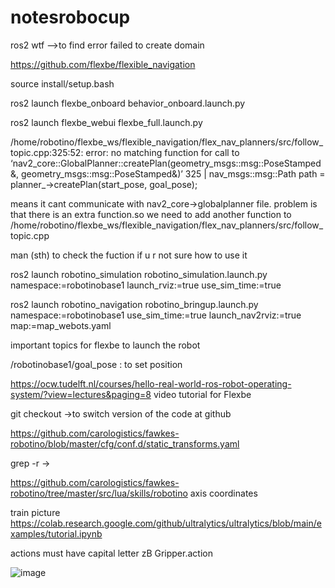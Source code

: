 # notesrobocup
ros2 wtf -->to find error
failed to create domain

https://github.com/flexbe/flexible_navigation

source install/setup.bash 

ros2 launch flexbe_onboard behavior_onboard.launch.py

ros2 launch flexbe_webui flexbe_full.launch.py

/home/robotino/flexbe_ws/flexible_navigation/flex_nav_planners/src/follow_topic.cpp:325:52: error: no matching function for call to ‘nav2_core::GlobalPlanner::createPlan(geometry_msgs::msg::PoseStamped&, geometry_msgs::msg::PoseStamped&)’
325 |     nav_msgs::msg::Path path = planner_->createPlan(start_pose, goal_pose);

means it cant communicate with nav2_core->globalplanner file. problem is that there is an extra function.so we need to add another function to /home/robotino/flexbe_ws/flexible_navigation/flex_nav_planners/src/follow_topic.cpp

man (sth) to check the fuction if u r not sure how to use it

ros2 launch robotino_simulation robotino_simulation.launch.py namespace:=robotinobase1 launch_rviz:=true use_sim_time:=true

ros2 launch robotino_navigation robotino_bringup.launch.py namespace:=robotinobase1 use_sim_time:=true launch_nav2rviz:=true map:=map_webots.yaml

important topics for flexbe to launch the robot

/robotinobase1/goal_pose : to set position

https://ocw.tudelft.nl/courses/hello-real-world-ros-robot-operating-system/?view=lectures&paging=8 video tutorial for Flexbe

git checkout <distro> ->to switch version of the code at github

https://github.com/carologistics/fawkes-robotino/blob/master/cfg/conf.d/static_transforms.yaml

grep -r ->

https://github.com/carologistics/fawkes-robotino/tree/master/src/lua/skills/robotino axis coordinates

train picture https://colab.research.google.com/github/ultralytics/ultralytics/blob/main/examples/tutorial.ipynb

actions must have capital letter zB Gripper.action

![image](https://github.com/user-attachments/assets/f2ea371e-1ced-4fe9-b611-d8d649c049d3)


